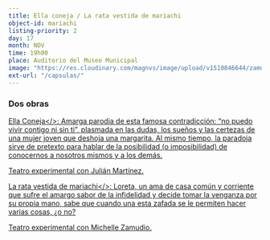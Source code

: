 ```yaml
---
title: Ella coneja / La rata vestida de mariachi
object-id: mariachi
listing-priority: 2
day: 17
month: NOV
time: 19h00
place: Auditorio del Museo Municipal
image: "https://res.cloudinary.com/magnvs/image/upload/v1510846644/zamudio_tfdvx3.jpg"
ext-url: "/capsulas/"
---
```


### Dos obras  
<u>Ella Coneja</>: Amarga  parodia de esta famosa contradicción: “no puedo vivir contigo ni sin ti”,  plasmada en las dudas, los sueños  y  las  certezas de una mujer joven que deshoja una margarita. Al mismo tiempo, la paradoja sirve de pretexto para hablar de la posibilidad (o imposibilidad) de conocernos a nosotros mismos y a los demás.

<u>Teatro experimental</u> con Julián Martínez.  

<u>La rata vestida de mariachi</>: Loreta, un ama de casa común y corriente que sufre el amargo sabor de la infidelidad y decide tomar la venganza por su propia
mano, sabe que cuando una esta zafada se le permiten hacer varias cosas, ¿o no?

<u>Teatro experimental</u> con Michelle Zamudio.
